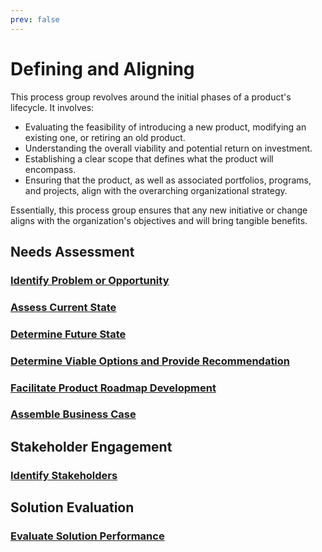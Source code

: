 ```yaml
---
prev: false
---
```


# Defining and Aligning

This process group revolves around the initial phases of a product's lifecycle. It involves:

- Evaluating the feasibility of introducing a new product, modifying an existing one, or retiring an old product.
- Understanding the overall viability and potential return on investment.
- Establishing a clear scope that defines what the product will encompass.
- Ensuring that the product, as well as associated portfolios, programs, and projects, align with the overarching organizational strategy.

Essentially, this process group ensures that any new initiative or change aligns with the organization's objectives and will bring tangible benefits.

## Needs Assessment

### [Identify Problem or Opportunity](/content/gist/business-analysis/processes/identify-problem-or-opportunity.md)

### [Assess Current State](/content/gist/business-analysis/processes/assess-current-state.md)

### [Determine Future State](/content/gist/business-analysis/processes/determine-future-state.md)

### [Determine Viable Options and Provide Recommendation](/content/gist/business-analysis/processes/determine-viable-options-and-provide-recommendation.md)

### [Facilitate Product Roadmap Development](/content/gist/business-analysis/processes/facilitate-product-roadmap-development.md)

### [Assemble Business Case](/content/gist/business-analysis/processes/assemble-business-case.md)

## Stakeholder Engagement

### [Identify Stakeholders](/content/gist/business-analysis/processes/identify-stakeholders.md)

## Solution Evaluation

### [Evaluate Solution Performance](/content/gist/business-analysis/processes/evaluate-solution-performance.md)
